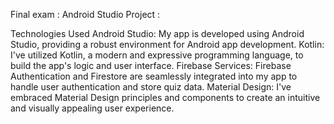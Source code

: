Final exam : Android Studio Project : 

Technologies Used
Android Studio: My app is developed using Android Studio, providing a robust environment for Android app development.
Kotlin: I've utilized Kotlin, a modern and expressive programming language, to build the app's logic and user interface.
Firebase Services: Firebase Authentication and Firestore are seamlessly integrated into my app to handle user authentication and store quiz data.
Material Design: I've embraced Material Design principles and components to create an intuitive and visually appealing user experience.
